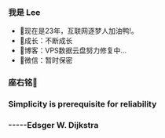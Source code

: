### 我是 Lee

-  :tiger:现在是23年，互联网逐梦人加油鸭!。
- :ocean:成长：不断成长
- :memo:博客：VPS数据云盘努力修复中...
-  :speech_balloon:微信：暂时保密

### 座右铭:stars:

###  Simplicity is prerequisite for reliability  

###                                                                 -----Edsger W. Dijkstra

